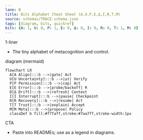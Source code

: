 ```yaml
---
lane: B
title: Bits Alphabet Cheat Sheet (A,U,P,E,Δ,I,R,T,M)
source: schemas/TRACE.schema.json
tags: [diagram, bits, quickref]
bits: {A: 1, U: 0, P: 1, E: 0, Δ: 0, I: 0, R: 0, T: 1, M: 0}
---
```


1-liner
- The tiny alphabet of metacognition and control.

diagram (mermaid)
```mermaid
flowchart LR
  A[A Align]:::b -->|gate| Act
  U[U Uncertainty]:::b -->|≥τ| Verify
  P[P Permission]:::b -->|cap| Act
  E[E Error]:::b -->|probe/backoff| R
  D[Δ Drift]:::b -->|refresh| Context
  I[I Interrupt]:::b -->|pause| Checkpoint
  R[R Recovery]:::b -->|resume| Act
  T[T Trust]:::b -->|explain| Accept
  M[M Meta]:::b -->|propose| Policy
  classDef b fill:#f7faff,stroke:#7aa7ff,stroke-width:1px
```

CTA
- Paste into READMEs; use as a legend in diagrams.


